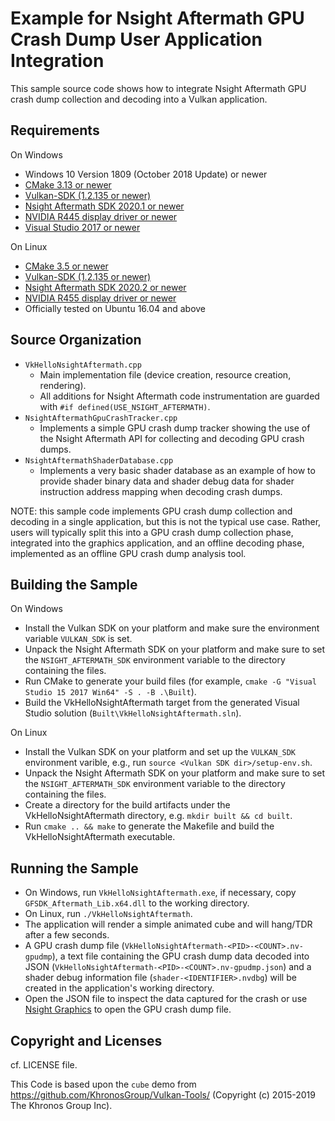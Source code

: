 # Example for Nsight Aftermath GPU Crash Dump User Application Integration

This sample source code shows how to integrate Nsight Aftermath GPU crash dump
collection and decoding into a Vulkan application.

## Requirements

On Windows

* Windows 10 Version 1809 (October 2018 Update) or newer
* [CMake 3.13 or newer](https://cmake.org/download)
* [Vulkan-SDK (1.2.135 or newer)](https://vulkan.lunarg.com/sdk/home)
* [Nsight Aftermath SDK 2020.1 or newer](https://developer.nvidia.com/nsight-aftermath)
* [NVIDIA R445 display driver or newer](https://www.nvidia.com/Download/index.aspx)
* [Visual Studio 2017 or newer](https://www.visualstudio.com)

On Linux

* [CMake 3.5 or newer](https://cmake.org/download)
* [Vulkan-SDK (1.2.135 or newer)](https://vulkan.lunarg.com/sdk/home)
* [Nsight Aftermath SDK 2020.2 or newer](https://developer.nvidia.com/nsight-aftermath)
* [NVIDIA R455 display driver or newer](https://www.nvidia.com/Download/index.aspx)
* Officially tested on Ubuntu 16.04 and above

## Source Organization

* `VkHelloNsightAftermath.cpp`
  * Main implementation file (device creation, resource creation,
    rendering).
  * All additions for Nsight Aftermath code instrumentation are guarded with
    `#if defined(USE_NSIGHT_AFTERMATH)`.
* `NsightAftermathGpuCrashTracker.cpp`
  * Implements a simple GPU crash dump tracker showing the use of the Nsight
    Aftermath API for collecting and decoding GPU crash dumps.
* `NsightAftermathShaderDatabase.cpp`
  * Implements a very basic shader database as an example of how to provide
    shader binary data and shader debug data for shader instruction address
    mapping when decoding crash dumps.

NOTE: this sample code implements GPU crash dump collection and decoding in a
single application, but this is not the typical use case. Rather, users will
typically split this into a GPU crash dump collection phase, integrated into
the graphics application, and an offline decoding phase, implemented as an
offline GPU crash dump analysis tool.

## Building the Sample

On Windows

* Install the Vulkan SDK on your platform and make sure the environment
  variable `VULKAN_SDK` is set.
* Unpack the Nsight Aftermath SDK on your platform and make sure to set the
  `NSIGHT_AFTERMATH_SDK` environment variable to the directory containing the
  files.
* Run CMake to generate your build files (for example,
  `cmake -G "Visual Studio 15 2017 Win64" -S . -B .\Built`).
* Build the VkHelloNsightAftermath target from the generated
  Visual Studio solution (`Built\VkHelloNsightAftermath.sln`).

On Linux

* Install the Vulkan SDK on your platform and set up the `VULKAN_SDK`
  environment varible, e.g., run `source <Vulkan SDK dir>/setup-env.sh`.
* Unpack the Nsight Aftermath SDK on your platform and make sure to set the
  `NSIGHT_AFTERMATH_SDK` environment variable to the directory containing the
  files.
* Create a directory for the build artifacts under the VkHelloNsightAftermath
  directory, e.g. `mkdir built && cd built`.
* Run `cmake .. && make` to generate the Makefile and build the
  VkHelloNsightAftermath executable.

## Running the Sample

* On Windows, run `VkHelloNsightAftermath.exe`, if necessary, copy
  `GFSDK_Aftermath_Lib.x64.dll` to the working directory.
* On Linux, run `./VkHelloNsightAftermath`.
* The application will render a simple animated cube and will hang/TDR after
  a few seconds.
* A GPU crash dump file (`VkHelloNsightAftermath-<PID>-<COUNT>.nv-gpudmp`),
  a text file containing the GPU crash dump data decoded into JSON
  (`VkHelloNsightAftermath-<PID>-<COUNT>.nv-gpudmp.json`) and a shader
  debug information file (`shader-<IDENTIFIER>.nvdbg`) will be created in the
  application's working directory.
* Open the JSON file to inspect the data captured for the crash or use
  [Nsight Graphics](https://developer.nvidia.com/nsight-graphics) to open
  the GPU crash dump file.

## Copyright and Licenses

cf. LICENSE file.

This Code is based upon the `cube` demo from https://github.com/KhronosGroup/Vulkan-Tools/ (Copyright (c) 2015-2019 The Khronos Group Inc).

